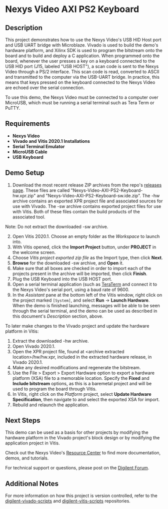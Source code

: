 Nexys Video AXI PS2 Keyboard
====================

Description
-----------

This project demonstrates how to use the Nexys Video's USB HID Host port and USB UART bridge with Microblaze. Vivado is used to build the demo's hardware platform, and Xilinx SDK is used to program the bitstream onto the board and to build and deploy a C application.  When programmed onto the board, whenever the user presses a key on a keyboard connected to the USB HID port (J15, labeled "USB HOST"), a scan code is sent to the Nexys Video through a PS/2 interface. This scan code is read, converted to ASCII and transmitted to the computer via the USB-UART bridge. In practice, this means that keys pressed on the keyboard connected to the Nexys Video are echoed over the serial connection.

To use this demo, the Nexys Video must be connected to a computer over MicroUSB, which must be running a serial terminal such as Tera Term or PuTTY.

Requirements
------------
* **Nexys Video**
* **Vivado and Vitis 2020.1 Installations**
* **Serial Terminal Emulator**
* **MicroUSB Cable**
* **USB Keyboard**

Demo Setup
----------

1. Download the most recent release ZIP archives from the repo's [releases page](https://github.com/Digilent/Nexys-Video-AXI-PS2-Keyboard/releases). These files are called "Nexys-Video-AXI-PS2-Keyboard-hw.xpr.zip" and "Nexys-Video-AXI-PS2-Keyboard-sw.ide.zip". The -hw archive contains an exported XPR project file and associated sources for use with Vivado. The -sw archive contains exported project files for use with Vitis. Both of these files contain the build products of the associated tool.

  Note: Do not extract the downloaded -sw archive.
  
2. Open Vitis 2020.1. Choose an empty folder as the *Workspace* to launch into.
3. With Vitis opened, click the **Import Project** button, under **PROJECT** in the welcome screen.
4. Choose *Vitis project exported zip file* as the Import type, then click **Next**.
5. **Browse** for the downloaded -sw archive, and **Open** it.
6. Make sure that all boxes are checked in order to import each of the projects present in the archive will be imported, then click **Finish**.
7. Plug the USB Keyboard into the USB HOST port.
8. Open a serial terminal application (such as [TeraTerm](https://ttssh2.osdn.jp/index.html.en) and connect it to the Nexys Video's serial port, using a baud rate of 9600.
9. In the *Assistant* pane at the bottom left of the Vitis window, right click on the project marked `[System]`, and select **Run** -> **Launch Hardware**. When the demo is finished launching, messages will be able to be seen through the serial terminal, and the demo can be used as described in this document's *Description* section, above.

To later make changes to the Vivado project and update the hardware platform in Vitis:

1. Extract the downloaded -hw archive.
2. Open Vivado 2020.1.
3. Open the XPR project file, found at \<archive extracted location\>/hw/hw.xpr, included in the extracted hardware release, in Vivado 2020.1.
4. Make any desired modifications and regenerate the bitstream.
5. Use the File > Export > Export Hardware option to export a hardware platform (XSA) file to a memorable location. Specify the **Fixed** and **Include bitstream** options, as this is a baremetal project and will be used to program the board through Vitis.
6. In Vitis, right click on the *Platform* project, select **Update Hardware Specification**, then navigate to and select the exported XSA for import.
7. Rebuild and relaunch the application.


Next Steps
----------
This demo can be used as a basis for other projects by modifying the hardware platform in the Vivado project's block design or by modifying the application project in Vitis.

Check out the Nexys Video's [Resource Center](https://reference.digilentinc.com/reference/programmable-logic/nexys-video/start) to find more documentation, demos, and tutorials.

For technical support or questions, please post on the [Digilent Forum](forum.digilentinc.com).

Additional Notes
----------------
For more information on how this project is version controlled, refer to the [digilent-vivado-scripts](https://github.com/digilent/digilent-vivado-scripts) and [digilent-vitis-scripts](https://github.com/digilent/digilent-vitis-scripts) repositories.